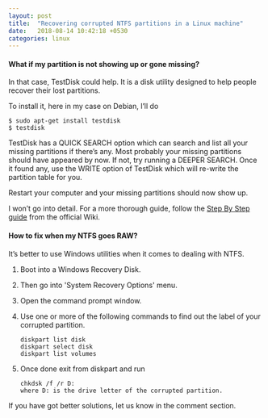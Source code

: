 ```yaml
---
layout: post
title:  "Recovering corrupted NTFS partitions in a Linux machine"
date:   2018-08-14 10:42:18 +0530
categories: linux 
---
```


#### What if my partition is not showing up or gone missing?

In that case, TestDisk could help. It is a disk utility designed to help people recover their lost partitions.

To install it, here in my case on Debian, I’ll do

    $ sudo apt-get install testdisk
    $ testdisk

TestDisk has a QUICK SEARCH option which can search and list all your missing partitions if there’s any. Most probably your missing partitions should have appeared by now. If not, try running a DEEPER SEARCH. Once it found any, use the WRITE option of TestDisk which will re-write the partition table for you.

Restart your computer and your missing partitions should now show up.

I won’t go into detail. For a more thorough guide, follow the [Step By Step guide](testdisk-step-by-step) from the official Wiki.

#### How to fix when my NTFS goes RAW?

It’s better to use Windows utilities when it comes to dealing with NTFS.

1. Boot into a Windows Recovery Disk.
2. Then go into 'System Recovery Options' menu.
3. Open the command prompt window.
4. Use one or more of the following commands to find out the label of your corrupted partition.

	~~~
	diskpart list disk
	diskpart select disk
	diskpart list volumes
	~~~

5. Once done exit from diskpart and run

	~~~
	chkdsk /f /r D:
	where D: is the drive letter of the corrupted partition. 
	~~~

If you have got better solutions, let us know in the comment section.

[testdisk-step-by-step]: https://www.cgsecurity.org/wiki/TestDisk_Step_By_Step
